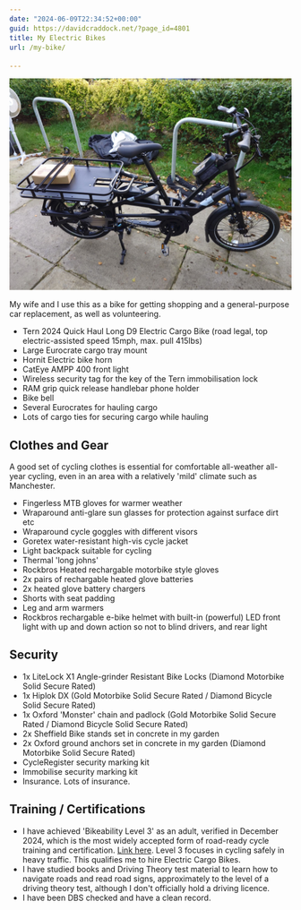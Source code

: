 ```yaml
---
date: "2024-06-09T22:34:52+00:00"
guid: https://davidcraddock.net/?page_id=4801
title: My Electric Bikes
url: /my-bike/

---
```


![image](bike.jpg)

My wife and I use this as a bike for getting shopping and a general-purpose car replacement, as well as volunteering.

* Tern 2024 Quick Haul Long D9 Electric Cargo Bike (road legal, top electric-assisted speed 15mph, max. pull 415lbs)
* Large Eurocrate cargo tray mount
* Hornit Electric bike horn
* CatEye AMPP 400 front light
* Wireless security tag for the key of the Tern immobilisation lock
* RAM grip quick release handlebar phone holder
* Bike bell
* Several Eurocrates for hauling cargo
* Lots of cargo ties for securing cargo while hauling

## Clothes and Gear

A good set of cycling clothes is essential for comfortable all-weather all-year cycling, even in an area with a relatively 'mild' climate such as Manchester.

* Fingerless MTB gloves for warmer weather
* Wraparound anti-glare sun glasses for protection against surface dirt etc
* Wraparound cycle goggles with different visors
* Goretex water-resistant high-vis cycle jacket
* Light backpack suitable for cycling
* Thermal 'long johns'
* Rockbros Heated rechargable motorbike style gloves
* 2x pairs of rechargable heated glove batteries
* 2x heated glove battery chargers
* Shorts with seat padding
* Leg and arm warmers
* Rockbros rechargable e-bike helmet with built-in (powerful) LED front light with up and down action so not to blind drivers, and rear light

## Security

* 1x LiteLock X1 Angle-grinder Resistant Bike Locks (Diamond Motorbike Solid Secure Rated)
* 1x Hiplok DX (Gold Motorbike Solid Secure Rated / Diamond Bicycle Solid Secure Rated)
* 1x Oxford 'Monster' chain and padlock (Gold Motorbike Solid Secure Rated / Diamond Bicycle Solid Secure Rated)
* 2x Sheffield Bike stands set in concrete in my garden
* 2x Oxford ground anchors set in concrete in my garden (Diamond Motorbike Solid Secure Rated)
* CycleRegister security marking kit
* Immobilise security marking kit
* Insurance. Lots of insurance.

## Training / Certifications

* I have achieved 'Bikeability Level 3' as an adult, verified in December 2024, which is the most widely accepted form of road-ready cycle training and certification. [Link here](https://www.bikeability.org.uk/). Level 3 focuses in cycling safely in heavy traffic. This qualifies me to hire Electric Cargo Bikes.
* I have studied books and Driving Theory test material to learn how to navigate roads and read road signs, approximately to the level of a driving theory test, although I don't officially hold a driving licence.
* I have been DBS checked and have a clean record.

